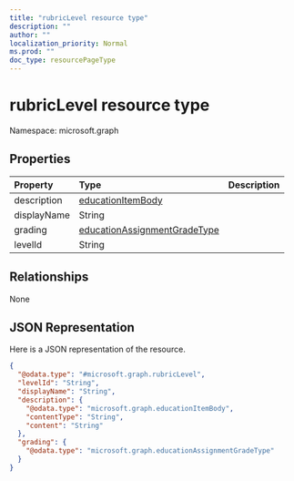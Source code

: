 ```yaml
---
title: "rubricLevel resource type"
description: ""
author: ""
localization_priority: Normal
ms.prod: ""
doc_type: resourcePageType
---
```


# rubricLevel resource type


Namespace: microsoft.graph



## Properties
|Property|Type|Description|
|:---|:---|:---|
|description|[educationItemBody](../resources/educationitembody.md)||
|displayName|String||
|grading|[educationAssignmentGradeType](../resources/educationassignmentgradetype.md)||
|levelId|String||

## Relationships
None

## JSON Representation
Here is a JSON representation of the resource.
<!-- {
  "blockType": "resource",
  "@odata.type": "microsoft.graph.rubricLevel"
}
-->
``` json
{
  "@odata.type": "#microsoft.graph.rubricLevel",
  "levelId": "String",
  "displayName": "String",
  "description": {
    "@odata.type": "microsoft.graph.educationItemBody",
    "contentType": "String",
    "content": "String"
  },
  "grading": {
    "@odata.type": "microsoft.graph.educationAssignmentGradeType"
  }
}
```

